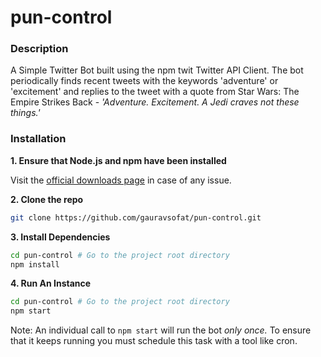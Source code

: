 # pun-control
### Description
A Simple Twitter Bot built using the npm twit Twitter API Client. The bot periodically finds recent tweets with the keywords 'adventure' or 'excitement' and replies to the tweet with a quote from Star Wars: The Empire Strikes Back - _'Adventure. Excitement. A Jedi craves not these things.'_
### Installation
__1. Ensure that Node.js and npm have been installed__

Visit the [official downloads page](https://nodejs.org/en/download/) in case of any issue.

__2. Clone the repo__
```bash
git clone https://github.com/gauravsofat/pun-control.git
```
__3. Install Dependencies__
```bash
cd pun-control # Go to the project root directory
npm install
```
__4. Run An Instance__
```bash
cd pun-control # Go to the project root directory
npm start
```
Note: An individual call to `npm start` will run the bot _only once._ To ensure that it keeps running you must schedule this task with a tool like cron.
